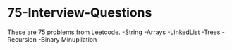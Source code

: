 # 75-Interview-Questions

These are 75 problems from Leetcode.
-String
-Arrays
-LinkedList
-Trees
-Recursion
-Binary Minupilation

